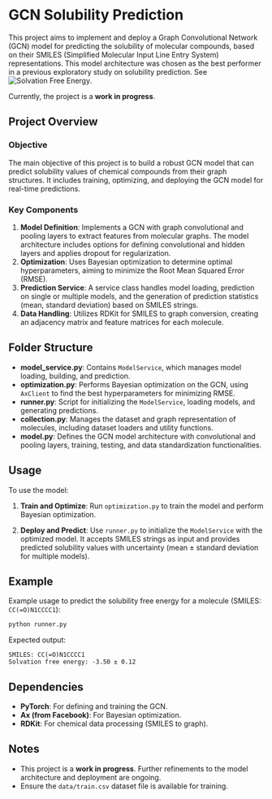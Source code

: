 
# GCN Solubility Prediction

This project aims to implement and deploy a Graph Convolutional Network (GCN) model for predicting the solubility of molecular compounds, based on their SMILES (Simplified Molecular Input Line Entry System) representations. This model architecture was chosen as the best performer in a previous exploratory study on solubility prediction. See ![Solvation Free Energy](https://github.com/fran-jag/solvation_free_energy). 

Currently, the project is a **work in progress**.

## Project Overview

### Objective
The main objective of this project is to build a robust GCN model that can predict solubility values of chemical compounds from their graph structures. It includes training, optimizing, and deploying the GCN model for real-time predictions.

### Key Components

1. **Model Definition**: Implements a GCN with graph convolutional and pooling layers to extract features from molecular graphs. The model architecture includes options for defining convolutional and hidden layers and applies dropout for regularization.
2. **Optimization**: Uses Bayesian optimization to determine optimal hyperparameters, aiming to minimize the Root Mean Squared Error (RMSE).
3. **Prediction Service**: A service class handles model loading, prediction on single or multiple models, and the generation of prediction statistics (mean, standard deviation) based on SMILES strings.
4. **Data Handling**: Utilizes RDKit for SMILES to graph conversion, creating an adjacency matrix and feature matrices for each molecule.
   
## Folder Structure
- **model_service.py**: Contains `ModelService`, which manages model loading, building, and prediction.
- **optimization.py**: Performs Bayesian optimization on the GCN, using `AxClient` to find the best hyperparameters for minimizing RMSE.
- **runner.py**: Script for initializing the `ModelService`, loading models, and generating predictions.
- **collection.py**: Manages the dataset and graph representation of molecules, including dataset loaders and utility functions.
- **model.py**: Defines the GCN model architecture with convolutional and pooling layers, training, testing, and data standardization functionalities.

## Usage

To use the model:
1. **Train and Optimize**:
   Run `optimization.py` to train the model and perform Bayesian optimization.
   
2. **Deploy and Predict**:
   Use `runner.py` to initialize the `ModelService` with the optimized model. It accepts SMILES strings as input and provides predicted solubility values with uncertainty (mean ± standard deviation for multiple models).

## Example

Example usage to predict the solubility free energy for a molecule (SMILES: `CC(=O)N1CCCC1`):

```python
python runner.py
```

Expected output:
```
SMILES: CC(=O)N1CCCC1
Solvation free energy: -3.50 ± 0.12
```

## Dependencies
- **PyTorch**: For defining and training the GCN.
- **Ax (from Facebook)**: For Bayesian optimization.
- **RDKit**: For chemical data processing (SMILES to graph).

## Notes
- This project is a **work in progress**. Further refinements to the model architecture and deployment are ongoing.
- Ensure the `data/train.csv` dataset file is available for training.

